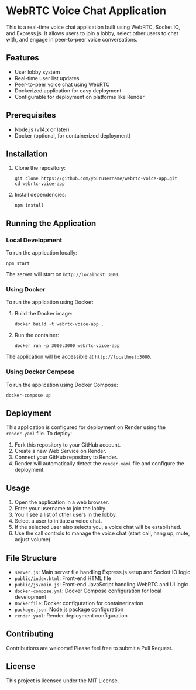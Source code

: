 # WebRTC Voice Chat Application

This is a real-time voice chat application built using WebRTC, Socket.IO, and Express.js. It allows users to join a lobby, select other users to chat with, and engage in peer-to-peer voice conversations.

## Features

- User lobby system
- Real-time user list updates
- Peer-to-peer voice chat using WebRTC
- Dockerized application for easy deployment
- Configurable for deployment on platforms like Render

## Prerequisites

- Node.js (v14.x or later)
- Docker (optional, for containerized deployment)

## Installation

1. Clone the repository:
   ```
   git clone https://github.com/yourusername/webrtc-voice-app.git
   cd webrtc-voice-app
   ```

2. Install dependencies:
   ```
   npm install
   ```

## Running the Application

### Local Development

To run the application locally:

```
npm start
```

The server will start on `http://localhost:3000`.

### Using Docker

To run the application using Docker:

1. Build the Docker image:
   ```
   docker build -t webrtc-voice-app .
   ```

2. Run the container:
   ```
   docker run -p 3000:3000 webrtc-voice-app
   ```

The application will be accessible at `http://localhost:3000`.

### Using Docker Compose

To run the application using Docker Compose:

```
docker-compose up
```

## Deployment

This application is configured for deployment on Render using the `render.yaml` file. To deploy:

1. Fork this repository to your GitHub account.
2. Create a new Web Service on Render.
3. Connect your GitHub repository to Render.
4. Render will automatically detect the `render.yaml` file and configure the deployment.

## Usage

1. Open the application in a web browser.
2. Enter your username to join the lobby.
3. You'll see a list of other users in the lobby.
4. Select a user to initiate a voice chat.
5. If the selected user also selects you, a voice chat will be established.
6. Use the call controls to manage the voice chat (start call, hang up, mute, adjust volume).

## File Structure

- `server.js`: Main server file handling Express.js setup and Socket.IO logic
- `public/index.html`: Front-end HTML file
- `public/js/main.js`: Front-end JavaScript handling WebRTC and UI logic
- `docker-compose.yml`: Docker Compose configuration for local development
- `Dockerfile`: Docker configuration for containerization
- `package.json`: Node.js package configuration
- `render.yaml`: Render deployment configuration

## Contributing

Contributions are welcome! Please feel free to submit a Pull Request.

## License

This project is licensed under the MIT License.

